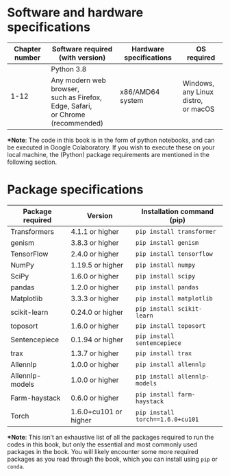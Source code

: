 **Software and hardware specifications**
========================================

<table>
<thead>
<tr class="header">
<th><strong>Chapter number</strong></th>
<th><strong>Software required<br />
(with version)</strong></th>
<th><strong>Hardware specifications</strong></th>
<th><strong>OS required</strong></th>
</tr>
</thead>
<tbody>
<tr>
<td rowspan="2">1-12</td>
<td>Python 3.8</td>
<td rowspan="2">x86/AMD64 system</td>
<td rowspan="2">Windows,<br />
any Linux distro,<br />
or macOS</td>
</tr>
<tr>
<td>Any modern web browser, <br />such as Firefox, Edge, Safari, <br />or Chrome (recommended) </td>
</tr>
</tbody>
</table>

**\*Note**: The code in this book is in the form of python notebooks, and can be executed in Google Colaboratory. If you wish to execute these on your local machine, the (Python) package requirements are mentioned in the following section.

**Package specifications**
==========================

| **Package required**      | **Version**       | **Installation command (pip)** |
|---------------------------|-------------------|--------------------------------|
| Transformers              | 4.1.1 or higher   | `pip install transformer`      |
| genism                    | 3.8.3 or higher   | `pip install genism`       |
| TensorFlow                | 2.4.0 or higher  | `pip install tensorflow`            |
| NumPy                     | 1.19.5 or higher   | `pip install numpy`            |
| SciPy                     | 1.6.0 or higher   | `pip install scipy`           |
| pandas                    | 1.2.0 or higher   | `pip install pandas`           |
| Matplotlib                | 3.3.3 or higher   | `pip install matplotlib`       |
| scikit-learn              | 0.24.0 or higher  | `pip install scikit-learn`     |
| toposort                  | 1.6.0 or higher  | `pip install toposort`             |
| Sentencepiece             | 0.1.94 or higher | `pip install sentencepiece`             |
| trax                      | 1.3.7 or higher   | `pip install trax`  |
| Allennlp                  | 1.0.0 or higher   | `pip install allennlp`        |
| Allennlp-models           | 1.0.0 or higher   | `pip install allennlp-models`  |
| Farm-haystack             | 0.6.0 or higher   | `pip install farm-haystack`        |
| Torch                     | 1.6.0+cu101 or higher   | `pip install torch==1.6.0+cu101`  |

**\*Note**: This isn’t an exhaustive list of all the packages required to run the codes in this book, but only the essential and most commonly used packages in the book. You will likely encounter some more required packages as you read through the book, which you can install using `pip` or `conda`.
